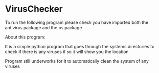 # VirusChecker

To run the following program please check you have imported both the antivirus package and the os package

About this program:

It is a simple python program that goes through the systems directories to check if there is any viruses if so it will show you the location


Program still underworks for it to automatically clean the system of any viruses
